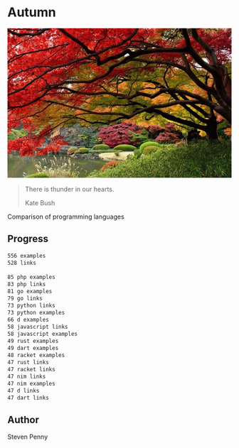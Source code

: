 # Autumn

![hero](docs/image.jpg)

> There is thunder in our hearts.
>
> Kate Bush

Comparison of programming languages

## Progress

~~~
556 examples
528 links

85 php examples
83 php links
81 go examples
79 go links
73 python links
73 python examples
66 d examples
58 javascript links
58 javascript examples
49 rust examples
49 dart examples
48 racket examples
47 rust links
47 racket links
47 nim links
47 nim examples
47 d links
47 dart links
~~~

## Author

Steven Penny
